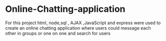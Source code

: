 # Online-Chatting-application
For this project html, node,sql , AJAX ,JavaScript and express were used to create an online chatting application where users could message each other in groups or one on one and search for users
